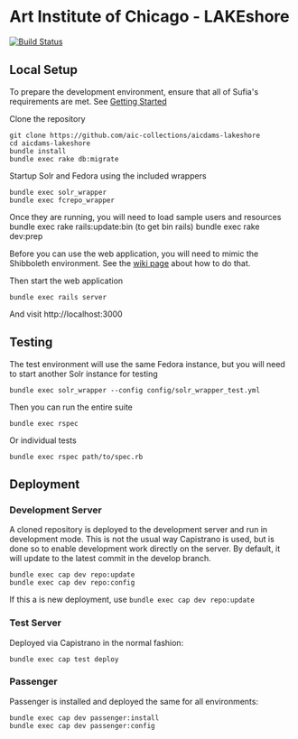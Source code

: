 # Art Institute of Chicago - LAKEshore

[![Build Status](https://travis-ci.org/aic-collections/aicdams-lakeshore.svg?branch=master)](https://travis-ci.org/aic-collections/aicdams-lakeshore)

## Local Setup

To prepare the development environment, ensure that all of Sufia's requirements are met.
See [Getting Started](https://github.com/projecthydra/sufia#getting-started)

Clone the repository

    git clone https://github.com/aic-collections/aicdams-lakeshore
    cd aicdams-lakeshore
    bundle install
    bundle exec rake db:migrate

Startup Solr and Fedora using the included wrappers

    bundle exec solr_wrapper
    bundle exec fcrepo_wrapper

Once they are running, you will need to load sample users and resources
    bundle exec rake rails:update:bin (to get bin rails)
    bundle exec rake dev:prep

Before you can use the web application, you will need to mimic the Shibboleth environment. See the
[wiki page](https://github.com/aic-collections/aicdams-lakeshore/wiki/Faking-Shibboleth-Authentication)
about how to do that.

Then start the web application

    bundle exec rails server

And visit http://localhost:3000

## Testing

The test environment will use the same Fedora instance, but you will need to start another Solr instance
for testing

    bundle exec solr_wrapper --config config/solr_wrapper_test.yml

Then you can run the entire suite

    bundle exec rspec

Or individual tests

    bundle exec rspec path/to/spec.rb

## Deployment

### Development Server

A cloned repository is deployed to the development server and run in development mode.
This is not the usual way Capistrano is used, but is done so to enable development work directly on the
server. By default, it will update to the latest commit in the develop branch.

    bundle exec cap dev repo:update
    bundle exec cap dev repo:config

If this a is new deployment, use `bundle exec cap dev repo:update`

### Test Server

Deployed via Capistrano in the normal fashion:

    bundle exec cap test deploy

### Passenger

Passenger is installed and deployed the same for all environments:

    bundle exec cap dev passenger:install
    bundle exec cap dev passenger:config
